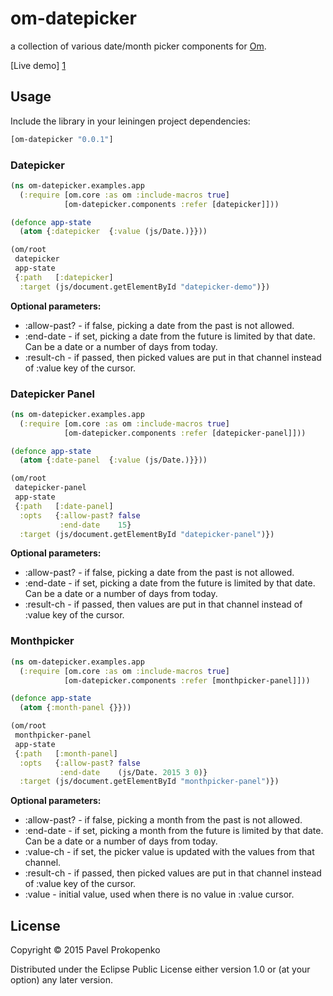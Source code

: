 # om-datepicker

a collection of various date/month picker components for [Om][0].

[Live demo] [1]

## Usage

Include the library in your leiningen project dependencies:

```clojure
[om-datepicker "0.0.1"]
```

### Datepicker

```clojure
(ns om-datepicker.examples.app
  (:require [om.core :as om :include-macros true]
            [om-datepicker.components :refer [datepicker]]))

(defonce app-state
  (atom {:datepicker  {:value (js/Date.)}}))

(om/root
 datepicker
 app-state
 {:path   [:datepicker]
  :target (js/document.getElementById "datepicker-demo")})
```

**Optional parameters:**

* :allow-past? - if false, picking a date from the past is not allowed.
* :end-date    - if set, picking a date from the future is limited by that date. Can be a date or a number of days from today.
* :result-ch   - if passed, then picked values are put in that channel instead of :value key of the cursor.

### Datepicker Panel

```clojure
(ns om-datepicker.examples.app
  (:require [om.core :as om :include-macros true]
            [om-datepicker.components :refer [datepicker-panel]]))

(defonce app-state
  (atom {:date-panel  {:value (js/Date.)}}))

(om/root
 datepicker-panel
 app-state
 {:path   [:date-panel]
  :opts   {:allow-past? false
           :end-date    15}
  :target (js/document.getElementById "datepicker-panel")})
```

**Optional parameters:**

* :allow-past? - if false, picking a date from the past is not allowed.
* :end-date    - if set, picking a date from the future is limited by that date. Can be a date or a number of days from today.
* :result-ch   - if passed, then values are put in that channel instead of :value key of the cursor.

### Monthpicker

```clojure
(ns om-datepicker.examples.app
  (:require [om.core :as om :include-macros true]
            [om-datepicker.components :refer [monthpicker-panel]]))

(defonce app-state
  (atom {:month-panel {}}))

(om/root
 monthpicker-panel
 app-state
 {:path   [:month-panel]
  :opts   {:allow-past? false
           :end-date    (js/Date. 2015 3 0)}
  :target (js/document.getElementById "monthpicker-panel")})
```

**Optional parameters:**

* :allow-past? - if false, picking a month from the past is not allowed.
* :end-date    - if set, picking a month from the future is limited by that date. Can be a date or a number of days from today.
* :value-ch    - if set, the picker value is updated with the values from that channel.
* :result-ch   - if passed, then picked values are put in that channel instead of :value key of the cursor.
* :value       - initial value, used when there is no value in :value cursor.

## License

Copyright © 2015 Pavel Prokopenko

Distributed under the Eclipse Public License either version 1.0 or (at
your option) any later version.

[0]: http://github.com/swannodette/om
[1]: http://github.com/propan/om-datepicker